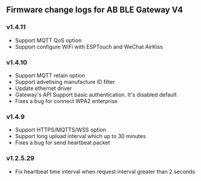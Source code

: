 ## Firmware change logs for AB BLE Gateway V4 ##

### v1.4.11 ###

* Support MQTT QoS option
* Support configure WiFi with ESPTouch and WeChat AirKiss

### v1.4.10 ###

* Support MQTT retain option
* Support advetising manufacture ID filter
* Update ethernet driver
* Gateway's API Support basic authentication. It's disabled default
* Fixes a bug for connect WPA2 enterprise

### v1.4.9 ###

* Support HTTPS/MQTTS/WSS option
* Support long upload interval which up to 30 minutes
* Fixes a bug for send heartbeat packet

### v1.2.5.29 ###

* Fix heartbeat time interval when request interval greater than 2 seconds
